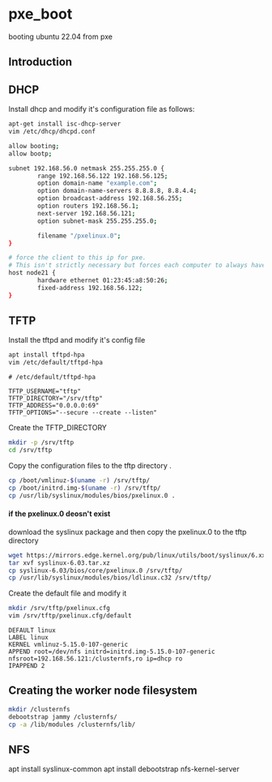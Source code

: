 # pxe_boot
 booting ubuntu 22.04 from pxe

 ## Introduction
 ## DHCP
 Install dhcp and modify it's configuration file as follows:
 ``` bash
apt-get install isc-dhcp-server
vim /etc/dhcp/dhcpd.conf
```
```bash
allow booting;
allow bootp;

subnet 192.168.56.0 netmask 255.255.255.0 {
        range 192.168.56.122 192.168.56.125;
        option domain-name "example.com";
        option domain-name-servers 8.8.8.8, 8.8.4.4;
        option broadcast-address 192.168.56.255;
        option routers 192.168.56.1;
        next-server 192.168.56.121;
        option subnet-mask 255.255.255.0;

        filename "/pxelinux.0";
}

# force the client to this ip for pxe.
# This isn't strictly necessary but forces each computer to always have the same IP address
host node21 {
        hardware ethernet 01:23:45:a8:50:26;
        fixed-address 192.168.56.122;
}
```
 ## TFTP
Install the tftpd and modify it's config file
 ```bash
apt install tftpd-hpa 
vim /etc/default/tftpd-hpa
```

```
# /etc/default/tftpd-hpa

TFTP_USERNAME="tftp"
TFTP_DIRECTORY="/srv/tftp"
TFTP_ADDRESS="0.0.0.0:69"
TFTP_OPTIONS="--secure --create --listen"
```


Create the TFTP_DIRECTORY 
``` bash
mkdir -p /srv/tftp
cd /srv/tftp
```
Copy the configuration files to the tftp directory .
``` bash
cp /boot/vmlinuz-$(uname -r) /srv/tftp/
cp /boot/initrd.img-$(uname -r) /srv/tftp/
cp /usr/lib/syslinux/modules/bios/pxelinux.0 .
```
#### if the pxelinux.0 deosn't exist
download the syslinux package and then copy the pxelinux.0 to the tftp directory
``` bash
wget https://mirrors.edge.kernel.org/pub/linux/utils/boot/syslinux/6.xx/syslinux-6.03.tar.xz
tar xvf syslinux-6.03.tar.xz
cp syslinux-6.03/bios/core/pxelinux.0 /srv/tftp/
cp /usr/lib/syslinux/modules/bios/ldlinux.c32 /srv/tftp/
```
Create the default file and modify it
```bash
mkdir /srv/tftp/pxelinux.cfg
vim /srv/tftp/pxelinux.cfg/default
```

```
DEFAULT linux
LABEL linux
KERNEL vmlinuz-5.15.0-107-generic
APPEND root=/dev/nfs initrd=initrd.img-5.15.0-107-generic nfsroot=192.168.56.121:/clusternfs,ro ip=dhcp ro
IPAPPEND 2
```
## Creating the worker node filesystem
```bash
mkdir /clusternfs
debootstrap jammy /clusternfs/
cp -a /lib/modules /clusternfs/lib/
```
 ## NFS
 apt install syslinux-common
apt install debootstrap
nfs-kernel-server